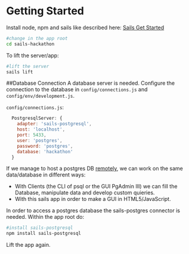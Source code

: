 # Getting Started
Install node, npm and sails like described here: [Sails Get Started](http://sailsjs.org/get-started)

```sh
#change in the app root
cd sails-hackathon
```

To lift the server/app:

```sh
#lift the server
sails lift
```

##Database Connection
A database server is needed. Configure the connection to the database in `config/connections.js` and `config/env/development.js`.

`config/connections.js`:
```js
  PostgresqlServer: {
    adapter: 'sails-postgresql',
    host: 'localhost',
    port: 5433,
    user: 'postgres',
    password: 'postgres',
    database: 'hackathon'
  }
```

If we manage to host a postgres DB <a href="http://sailsjs.org/documentation/reference/configuration/sails-config-connections" title="see example">remotely</a>, we can work on the same data/database in different ways:
<ul>
  <li>With Clients (the CLI of psql or the GUI PgAdmin III) we can fill the Database, manipulate data and develop custom quieries.</li>
  <li>With this sails app in order to make a GUI in HTML5/JavaScript.</li>
</ul>

In order to access a postgres database the sails-postgres connector is needed. Within the app root do:

```sh
#install sails-postgresql
npm install sails-postgresql                                        
```

Lift the app again.
